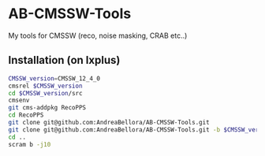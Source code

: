# AB-CMSSW-Tools
My tools for CMSSW (reco, noise masking, CRAB etc..)

## Installation (on lxplus)

```bash
CMSSW_version=CMSSW_12_4_0
cmsrel $CMSSW_version
cd $CMSSW_version/src
cmsenv
git cms-addpkg RecoPPS
cd RecoPPS
git clone git@github.com:AndreaBellora/AB-CMSSW-Tools.git
git clone git@github.com:AndreaBellora/AB-CMSSW-Tools.git -b $CMSSW_version
cd ..
scram b -j10
```
